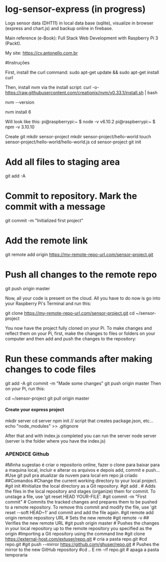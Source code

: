 # log-sensor-express (in progress)
Logs sensor data (DHT11) in local data base (sqlite), visualize in browser (express and chart.js) and backup online in firebase. </br>

Main reference (e-Book): Full Stack Web Development with Raspberry Pi 3 (Packt).

My site: https://cv.antonello.com.br

#Instruções

First, install the curl command:
sudo apt-get update && sudo apt-get install curl

Then, install nvm via the install script:
curl -o- https://raw.githubusercontent.com/creationix/nvm/v0.33.1/install.sh | bash

nvm --version

nvm install 6

Will look like this:
pi@raspberrypi:~ $ node -v
v6.10.2
pi@raspberrypi:~ $ npm -v
3.10.10

</h4>Create git</h4>
mkdir sensor-project
mkdir sensor-project/hello-world
touch sensor-project/hello-world/hello-world.js
cd sensor-project
git init

# Add all files to staging area
git add -A

# Commit to repository. Mark the commit with a message
git commit -m "Initialized first project"

# Add the remote link
git remote add origin https://my-remote-repo-url.com/sensor-project.git

# Push all changes to the remote repo
git push origin master

Now, all your code is present on the cloud. All you have to do now is go into your Raspberry Pi's Terminal and run this:

git clone https://my-remote-repo-url.com/sensor-project.git
cd ~/sensor-project

You now have the project fully cloned on your Pi. To make changes and reflect them on your Pi, first, make the changes to files or folders on your computer and then add and push the changes to the repository:

# Run these commands after making changes to code files
git add -A
git commit -m "Made some changes"
git push origin master
Then on your Pi, run this:

cd ~/sensor-project
git pull origin master

<h4>Create your express project </h4>
mkdir server
cd server
npm init // script that creates package.json, etc...
echo "node_modules" >> .gitignore


After that and with index.js completed you can run the server
node server (server is the folder where you have the index.js)



### APENDICE Github
#Minha sugestao é criar o repositorio online, fazer o clone para baixar para a maquina local, incluir e alterar os arquivos e depois add, commit e push...
#Use git pull pra atualizar da nuvem para local em repo já criado
##Comandos
#Change the current working directory to your local project.
#git init #Initialize the local directory as a Git repository.
#git add . # Adds the files in the local repository and stages (organize) them for commit. To unstage a file, use 'git reset HEAD YOUR-FILE'.
#git commit -m "First commit" # Commits the tracked changes and prepares them to be pushed to a remote repository. To remove this commit and modify the file, use 'git reset --soft HEAD~1' and commit and add the file again.
#git remote add origin remote repository URL # Sets the new remote
#git remote -v ## Verifies the new remote URL
#git push origin master # Pushes the changes in your local repository up to the remote repository you specified as the origin
#Importing a Git repository using the command line
#git clone https://external-host.com/extuser/repo.git # cria a pasta repo.git
#cd repo.git
#git push --mirror https://github.com/ghuser/repo.git # Pushes the mirror to the new GitHub repository
#cd .. E rm -rf repo.git # apaga a pasta temporaria















